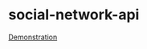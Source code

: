 # social-network-api
[Demonstration](https://drive.google.com/file/d/1obZEdoSWFj9QZHbscRPFMm7FmLtn3FjI/view)